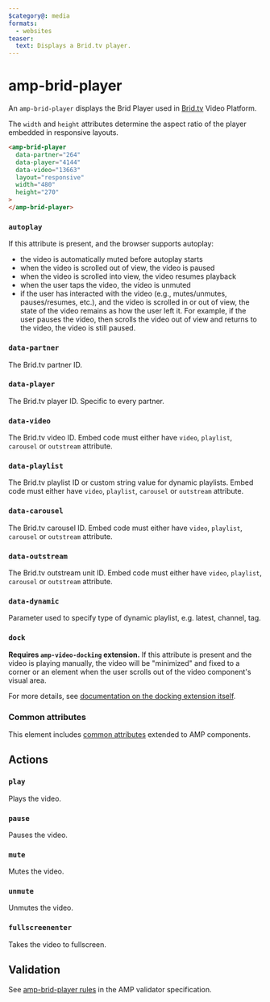 ```yaml
---
$category@: media
formats:
  - websites
teaser:
  text: Displays a Brid.tv player.
---
```


# amp-brid-player

An `amp-brid-player` displays the Brid Player used in [Brid.tv](https://www.brid.tv/) Video Platform.

The `width` and `height` attributes determine the aspect ratio of the player embedded in responsive layouts.

```html
<amp-brid-player
  data-partner="264"
  data-player="4144"
  data-video="13663"
  layout="responsive"
  width="480"
  height="270"
>
</amp-brid-player>
```

### `autoplay`

If this attribute is present, and the browser supports autoplay:

-   the video is automatically muted before autoplay starts
-   when the video is scrolled out of view, the video is paused
-   when the video is scrolled into view, the video resumes playback
-   when the user taps the video, the video is unmuted
-   if the user has interacted with the video (e.g., mutes/unmutes,
    pauses/resumes, etc.), and the video is scrolled in or out of view, the
    state of the video remains as how the user left it. For example, if the user
    pauses the video, then scrolls the video out of view and returns to the
    video, the video is still paused.

### `data-partner`

The Brid.tv partner ID.

### `data-player`

The Brid.tv player ID. Specific to every partner.

### `data-video`

The Brid.tv video ID. Embed code must either have `video`, `playlist`, `carousel`
or `outstream` attribute.

### `data-playlist`

The Brid.tv playlist ID or custom string value for dynamic playlists. Embed code
must either have `video`, `playlist`, `carousel` or `outstream` attribute.

### `data-carousel`

The Brid.tv carousel ID. Embed code must either have `video`, `playlist`, `carousel`
or `outstream` attribute.

### `data-outstream`

The Brid.tv outstream unit ID. Embed code must either have `video`, `playlist`, `carousel`
or `outstream` attribute.

### `data-dynamic`

Parameter used to specify type of dynamic playlist, e.g. latest, channel, tag.

### `dock`

**Requires `amp-video-docking` extension.** If this attribute is present and the
video is playing manually, the video will be "minimized" and fixed to a corner
or an element when the user scrolls out of the video component's visual area.

For more details, see [documentation on the docking extension itself](https://amp.dev/documentation/components/amp-video-docking).

### Common attributes

This element includes [common attributes](https://amp.dev/documentation/guides-and-tutorials/learn/common_attributes)
extended to AMP components.

## Actions

### `play`

Plays the video.

### `pause`

Pauses the video.

### `mute`

Mutes the video.

### `unmute`

Unmutes the video.

### `fullscreenenter`

Takes the video to fullscreen.

## Validation

See [amp-brid-player rules](https://github.com/ampproject/amphtml/blob/main/extensions/amp-brid-player/validator-amp-brid-player.protoascii) in the AMP validator specification.
